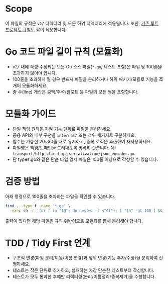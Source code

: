 # Scope

이 파일의 규칙은 `v2/` 디렉터리 및 모든 하위 디렉터리에 적용됩니다.
또한, [기존 루트 프로젝트 규칙](../AGENTS.md)도 같이 적용합니다.

# Go 코드 파일 길이 규칙 (모듈화)

- `v2/` 내에 작성·수정되는 모든 Go 소스 파일(`*.go`, 테스트 포함)은 파일 당 100줄을 초과하지 않아야 합니다.
- 100줄을 초과하게 될 경우 반드시 파일을 분리하거나 하위 패키지/모듈로 기능을 쪼개어 모듈화하세요.
- 줄 수(line) 계산은 공백/주석/임포트 등 파일의 모든 행을 포함합니다.

# 모듈화 가이드

- 단일 책임 원칙을 지켜 기능 단위로 파일을 분리하세요.
- 공용 API와 내부 구현을 `internal/` 또는 하위 패키지로 구분하세요.
- 함수는 가능한 20~30줄 내로 유지하고, 중복 로직은 추출하여 재사용하세요.
- 파일명은 책임/도메인을 드러내도록 명확히 짓습니다. 예: `transport/http_client.go`, `serialization/json_encoder.go`.
- 단 types.go와 같은 단순 타입 명시 파일은 100줄 이상으로 작성할 수 있습니다.

# 검증 방법

아래 명령으로 100줄을 초과하는 파일을 확인할 수 있습니다.

```bash
find . -type f -name '*.go' \
  -exec sh -c 'for f in "$@"; do n=$(wc -l <"$f"); [ "$n" -gt 100 ] && echo "$n $f"; done' _ {} + | sort -nr
```

출력이 있다면 해당 파일은 규칙 위반이므로 모듈화를 통해 분리해야 합니다.

# TDD / Tidy First 연계

- 구조적 변경(파일 분리/이동/이름 변경)과 행위 변경(기능 추가/수정)을 분리하여 진행하세요.
- 테스트는 작은 단위로 추가하고, 실패하는 가장 단순한 테스트부터 작성합니다.
- 테스트가 모두 통과한 후에만 리팩터링(분리/이름정리/중복제거)을 수행합니다.

